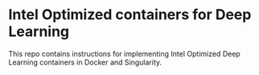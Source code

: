 # Intel Optimized containers for Deep Learning

This repo contains instructions for implementing Intel Optimized Deep Learning containers in Docker and Singularity. 
